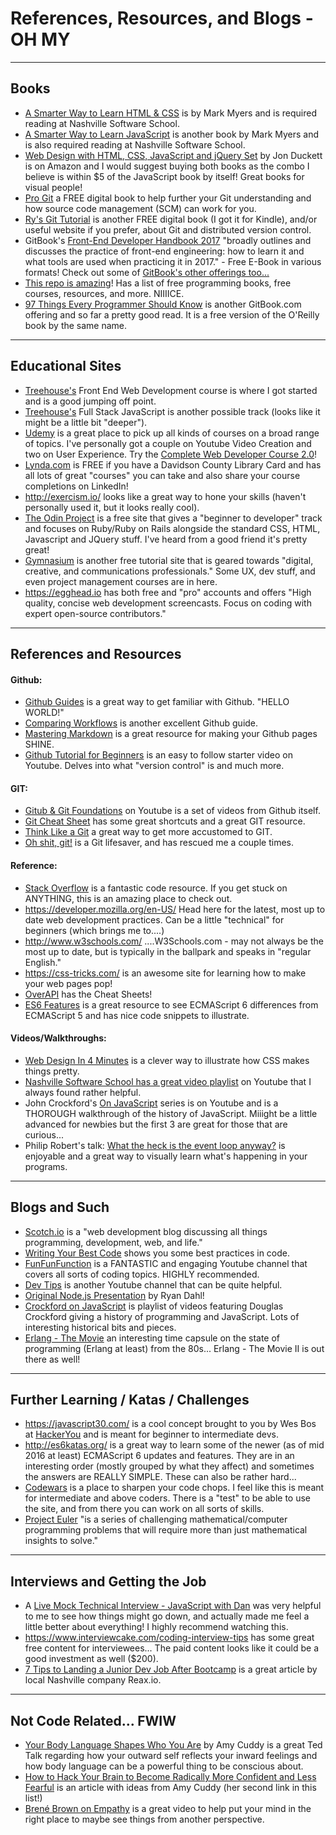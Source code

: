 # References, Resources, and Blogs - OH MY 

*** 
## Books 
- [A Smarter Way to Learn HTML & CSS](https://www.amazon.com/Smarter-Way-Learn-HTML-CSS/dp/150867387X/ref=pd_bxgy_14_img_2?_encoding=UTF8&psc=1&refRID=2DVYKSXB5XPP2CYGE87R) is by Mark Myers and is required reading at Nashville Software School. 
- [A Smarter Way to Learn JavaScript](https://www.amazon.com/Smarter-JavaScript-tech-assisted-approach-requires/dp/1497408180/ref=pd_sim_14_2?_encoding=UTF8&psc=1&refRID=XTDA4VDWEYNHN5ZZXHAT) is another book by Mark Myers and is also required reading at Nashville Software School. 
- [Web Design with HTML, CSS, JavaScript and jQuery Set](https://www.amazon.com/Web-Design-HTML-JavaScript-jQuery/dp/1118907442/ref=la_B001IR3Q7I_1_1?s=books&ie=UTF8&qid=1483520705&sr=1-1) by Jon Duckett is on Amazon and I would suggest buying both books as the combo I believe is within $5 of the JavaScript book by itself! Great books for visual people! 
- [Pro Git](https://git-scm.com/book/en/v2) a FREE digital book to help further your Git understanding and how source code management (SCM) can work for you.
- [Ry's Git Tutorial](http://rypress.com/tutorials/git/index) is another FREE digital book (I got it for Kindle), and/or useful website if you prefer, about Git and distributed version control.
- GitBook's [Front-End Developer Handbook 2017](https://www.gitbook.com/book/frontendmasters/front-end-handbook-2017/details) "broadly outlines and discusses the practice of front-end engineering: how to learn it and what tools are used when practicing it in 2017." - Free E-Book in various formats! Check out some of [GitBook's other offerings too...](https://www.gitbook.com/explore)  
- [This repo is amazing](https://github.com/vhf/free-programming-books)! Has a list of free programming books, free courses, resources, and more. NIIIICE.
- [97 Things Every Programmer Should Know](https://www.gitbook.com/book/97-things-every-x-should-know/97-things-every-programmer-should-know/details) is another GitBook.com offering and so far a pretty good read. It is a free version of the O'Reilly book by the same name.

*** 
## Educational Sites 
- [Treehouse's](https://teamtreehouse.com/tracks/front-end-web-development) Front End Web Development course is where I got started and is a good jumping off point. 
- [Treehouse's](https://teamtreehouse.com/tracks/full-stack-javascript) Full Stack JavaScript is another possible track (looks like it might be a little bit "deeper"). 
- [Udemy](https://www.udemy.com) is a great place to pick up all kinds of courses on a broad range of topics. I've personally got a couple on Youtube Video Creation and two on User Experience. Try the [Complete Web Developer Course 2.0](https://www.udemy.com/the-complete-web-developer-course-2/)! 
- [Lynda.com](https://www.lynda.com/) is FREE if you have a Davidson County Library Card and has all lots of great "courses" you can take and also share your course completions on LinkedIn! 
- http://exercism.io/ looks like a great way to hone your skills (haven't personally used it, but it looks really cool). 
- [The Odin Project](http://www.theodinproject.com/) is a free site that gives a "beginner to developer" track and focuses on Ruby/Ruby on Rails alongside the standard CSS, HTML, Javascript and JQuery stuff. I've heard from a good friend it's pretty great!
- [Gymnasium](http://gymnasium.aquent.com/) is another free tutorial site that is geared towards "digital, creative, and communications professionals." Some UX, dev stuff, and even project management courses are in here. 
- https://egghead.io has both free and "pro" accounts and offers "High quality, concise web development screencasts. Focus on coding with expert open-source contributors." 

*** 
## References and Resources 
#### Github:
- [Github Guides](https://guides.github.com/) is a great way to get familiar with Github. "HELLO WORLD!" 
- [Comparing Workflows](https://www.atlassian.com/git/tutorials/comparing-workflows) is another excellent Github guide. 
- [Mastering Markdown](https://guides.github.com/features/mastering-markdown/) is a great resource for making your Github pages SHINE. 
- [Github Tutorial for Beginners](https://www.youtube.com/watch?v=0fKg7e37bQE) is an easy to follow starter video on Youtube. Delves into what "version control" is and much more. 

#### GIT: 
- [Gitub & Git Foundations](https://www.youtube.com/playlist?list=PLg7s6cbtAD15G8lNyoaYDuKZSKyJrgwB-) on Youtube is a set of videos from Github itself.  
- [Git Cheat Sheet](https://www.git-tower.com/blog/git-cheat-sheet/) has some great shortcuts and a great GIT resource.
- [Think Like a Git](http://think-like-a-git.net/) a great way to get more accustomed to GIT. 
- [Oh shit, git!](http://ohshitgit.com/) is a Git lifesaver, and has rescued me a couple times. 

#### Reference: 
- [Stack Overflow](http://stackoverflow.com/) is a fantastic code resource. If you get stuck on ANYTHING, this is an amazing place to check out.
- https://developer.mozilla.org/en-US/ Head here for the latest, most up to date web development practices. Can be a little "technical" for beginners (which brings me to....) 
- http://www.w3schools.com/ ....W3Schools.com - may not always be the most up to date, but is typically in the ballpark and speaks in "regular English." 
- https://css-tricks.com/ is an awesome site for learning how to make your web pages pop! 
- [OverAPI](http://overapi.com/) has the Cheat Sheets! 
- [ES6 Features](http://es6-features.org) is a great resource to see ECMAScript 6 differences from ECMAScript 5 and has nice code snippets to illustrate. 

#### Videos/Walkthroughs: 
- [Web Design In 4 Minutes](http://jgthms.com/web-design-in-4-minutes/) is a clever way to illustrate how CSS makes things pretty. 
- [Nashville Software School has a great video playlist](https://www.youtube.com/playlist?list=PLX0ucpUE_qIOUsxGNEPpP9yonb4zerVIC) on Youtube that I always found rather helpful. 
- John Crockford's [On JavaScript](https://www.youtube.com/playlist?list=PL7664379246A246CB) series is on Youtube and is a THOROUGH walkthrough of the history of JavaScript. Miiight be a little advanced for newbies but the first 3 are great for those that are curious... 
- Philip Robert's talk: [What the heck is the event loop anyway?](https://www.youtube.com/watch?v=8aGhZQkoFbQ&index=6&list=PLyZreCPOwYNna5TZmIBlSoIpY2lNrF0oA) is enjoyable and a great way to visually learn what's happening in your programs. 

*** 
## Blogs and Such 
- [Scotch.io](https://scotch.io/) is a "web development blog discussing all things programming, development, web, and life." 
- [Writing Your Best Code](http://learn.shayhowe.com/html-css/writing-your-best-code/) shows you some best practices in code. 
- [FunFunFunction](https://www.youtube.com/playlist?list=PL0zVEGEvSaeFSwPn06GKArptSxiP1Gff8) is a FANTASTIC and engaging Youtube channel that covers all sorts of coding topics. HIGHLY recommended. 
- [Dev Tips](https://www.youtube.com/channel/UCyIe-61Y8C4_o-zZCtO4ETQ) is another Youtube channel that can be quite helpful. 
- [Original Node.js Presentation](https://youtu.be/ztspvPYybIY) by Ryan Dahl!
- [Crockford on JavaScript](https://www.youtube.com/playlist?list=PL7664379246A246CB) is playlist of videos featuring Douglas Crockford giving a history of programming and JavaScript. Lots of interesting historical bits and pieces.
- [Erlang - The Movie](https://www.youtube.com/watch?v=xrIjfIjssLE) an interesting time capsule on the state of programming (Erlang at least) from the 80s... Erlang - The Movie II is out there as well!

*** 
## Further Learning / Katas / Challenges 
- https://javascript30.com/ is a cool concept brought to you by Wes Bos at [HackerYou](http://hackeryou.com/) and is meant for beginner to intermediate devs. 
- http://es6katas.org/ is a great way to learn some of the newer (as of mid 2016 at least) ECMAScript 6 updates and features. They are in an interesting order (mostly grouped by what they affect) and sometimes the answers are REALLY SIMPLE. These can also be rather hard... 
- [Codewars](https://www.codewars.com/) is a place to sharpen your code chops. I feel like this is meant for intermediate and above coders. There is a "test" to be able to use the site, and from there you can work on all sorts of skills. 
- [Project Euler](https://projecteuler.net/) "is a series of challenging mathematical/computer programming problems that will require more than just mathematical insights to solve."

*** 
## Interviews and Getting the Job
- A [Live Mock Technical Interview - JavaScript with Dan](https://www.codementor.io/officehours/1335595426/live-mock-interview-javascript-front-end) was very helpful to me to see how things might go down, and actually made me feel a little better about everything! I highly recommend watching this.
- https://www.interviewcake.com/coding-interview-tips has some great free content for interviewees... The paid content looks like it could be a good investment as well ($200).
- [7 Tips to Landing a Junior Dev Job After Bootcamp](https://www.reax.io/blog/2016/08/30/7-tips-to-landing-a-junior-dev-job-after-bootcamp/) is a great article by local Nashville company Reax.io.

*** 
## Not Code Related... FWIW
- [Your Body Language Shapes Who You Are](https://www.youtube.com/watch?v=Ks-_Mh1QhMc) by Amy Cuddy is a great Ted Talk regarding how your outward self reflects your inward feelings and how body language can be a powerful thing to be conscious about.
- [How to Hack Your Brain to Become Radically More Confident and Less Fearful](http://observer.com/2016/06/how-to-hack-your-brain-to-become-radically-more-confident-and-less-fearful/) is an article with ideas from Amy Cuddy (her second link in this list!)
- [Brené Brown on Empathy](https://youtu.be/1Evwgu369Jw?t=8s) is a great video to help put your mind in the right place to maybe see things from another perspective.
